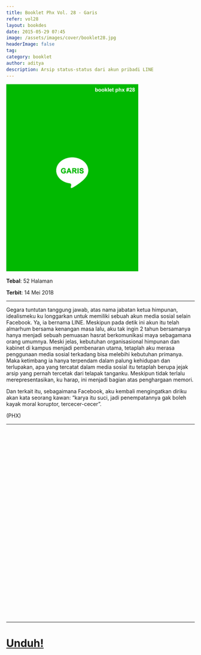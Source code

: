 ```yaml
---
title: Booklet Phx Vol. 28 - Garis
refer: vol28
layout: bookdes
date: 2015-05-29 07:45
image: /assets/images/cover/booklet28.jpg
headerImage: false
tag:
category: booklet
author: aditya
description: Arsip status-status dari akun pribadi LINE
---
```

 
<img class="image" src="/assets/images/cover/booklet28.jpg" alt="__" height="500px">
 
__Tebal__: 52 Halaman
 
__Terbit__: 14 Mei 2018
 
***
 
Gegara tuntutan tanggung jawab, atas nama jabatan ketua himpunan, idealismeku ku longgarkan untuk memiliki sebuah akun media sosial selain Facebook. Ya, ia bernama LINE. Meskipun pada detik ini akun itu telah almarhum bersama kenangan masa lalu, aku tak ingin 2 tahun bersamanya hanya menjadi sebuah pemuasan hasrat berkomunikasi maya sebagamana orang umumnya. Meski jelas, kebutuhan organisasional himpunan dan kabinet di kampus menjadi pembenaran utama, tetaplah aku merasa penggunaan media sosial terkadang bisa melebihi kebutuhan primanya. Maka ketimbang ia hanya terpendam dalam palung kehidupan dan terlupakan, apa yang tercatat dalam media sosial itu tetaplah berupa jejak arsip yang pernah tercetak dari telapak tanganku. Meskipun tidak terlalu merepresentasikan, ku harap, ini menjadi bagian atas penghargaan memori. 

Dan terkait itu, sebagaimana Facebook, aku kembali mengingatkan diriku akan kata seorang kawan: 
“karya itu suci, jadi penempatannya gak boleh kayak moral koruptor, tercecer-cecer”. 

(PHX) 
 
***

<div data-configid="7319434/60985927" style="width:100%; height:500px;" class="issuuembed"></div>
<script type="text/javascript" src="//e.issuu.com/embed.js" async="true"></script>
 
***
 
# [Unduh!][akses]
 
[akses]: https://www.dropbox.com/s/01udit8gb4v2mfa/%2328%20Garis.pdf?dl=0
